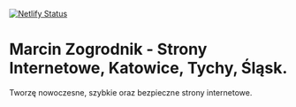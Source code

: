 [![Netlify Status](https://api.netlify.com/api/v1/badges/c9957d7a-c533-491b-a561-433ee9f01ce2/deploy-status)](https://app.netlify.com/sites/zealous-einstein-ab74ce/deploys)

# Marcin Zogrodnik - Strony Internetowe, Katowice, Tychy, Śląsk.
Tworzę nowoczesne, szybkie oraz bezpieczne strony internetowe.